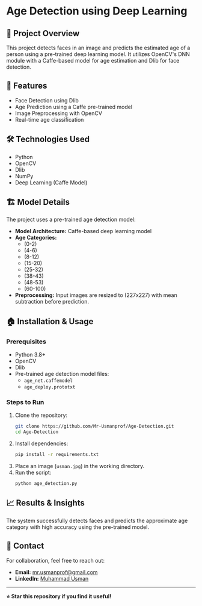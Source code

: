 # Age Detection using Deep Learning

## 📌 Project Overview
This project detects faces in an image and predicts the estimated age of a person using a pre-trained deep learning model. It utilizes OpenCV's DNN module with a Caffe-based model for age estimation and Dlib for face detection.

## 🚀 Features
- Face Detection using Dlib
- Age Prediction using a Caffe pre-trained model
- Image Preprocessing with OpenCV
- Real-time age classification

## 🛠️ Technologies Used
- Python
- OpenCV
- Dlib
- NumPy
- Deep Learning (Caffe Model)

## 🏗️ Model Details
The project uses a pre-trained age detection model:
- **Model Architecture:** Caffe-based deep learning model
- **Age Categories:**
  - (0-2)
  - (4-6)
  - (8-12)
  - (15-20)
  - (25-32)
  - (38-43)
  - (48-53)
  - (60-100)
- **Preprocessing:** Input images are resized to (227x227) with mean subtraction before prediction.

## 🏠 Installation & Usage
### Prerequisites
- Python 3.8+
- OpenCV
- Dlib
- Pre-trained age detection model files:
  - `age_net.caffemodel`
  - `age_deploy.prototxt`

### Steps to Run
1. Clone the repository:
   ```bash
   git clone https://github.com/Mr-Usmanprof/Age-Detection.git
   cd Age-Detection
   ```
2. Install dependencies:
   ```bash
   pip install -r requirements.txt
   ```
3. Place an image (`usman.jpg`) in the working directory.
4. Run the script:
   ```bash
   python age_detection.py
   ```

## 📈 Results & Insights
The system successfully detects faces and predicts the approximate age category with high accuracy using the pre-trained model.

## 🤝 Contact
For collaboration, feel free to reach out:
- **Email:** [mr.usmanprof@gmail.com](mailto:mr.usmanprof@gmail.com)
- **LinkedIn:** [Muhammad Usman](https://www.linkedin.com/in/muhammad-usman-freelance)

---
**⭐ Star this repository if you find it useful!**
